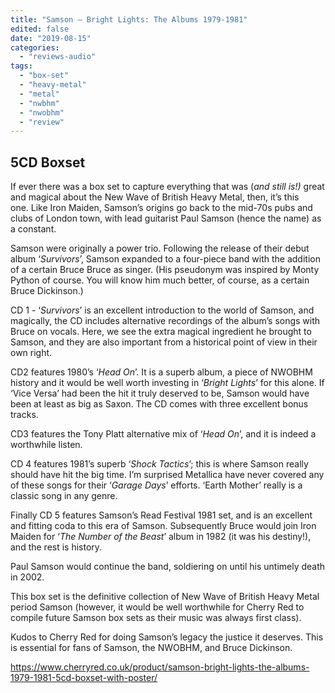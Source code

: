 ```yaml
---
title: "Samson – Bright Lights: The Albums 1979-1981"
edited: false
date: "2019-08-15"
categories:
  - "reviews-audio"
tags:
  - "box-set"
  - "heavy-metal"
  - "metal"
  - "nwbhm"
  - "nwobhm"
  - "review"
---
```


## 5CD Boxset

If ever there was a box set to capture everything that was (_and still is!)_ great and magical about the New Wave of British Heavy Metal, then, it’s this one. Like Iron Maiden, Samson’s origins go back to the mid-70s pubs and clubs of London town, with lead guitarist Paul Samson (hence the name) as a constant.

Samson were originally a power trio. Following the release of their debut album ‘_Survivors_’, Samson expanded to a four-piece band with the addition of a certain Bruce Bruce as singer. (His pseudonym was inspired by Monty Python of course. You will know him much better, of course, as a certain Bruce Dickinson.)

CD 1 - ‘_Survivors_’ is an excellent introduction to the world of Samson, and magically, the CD includes alternative recordings of the album’s songs with Bruce on vocals. Here, we see the extra magical ingredient he brought to Samson, and they are also important from a historical point of view in their own right.

CD2 features 1980’s ‘_Head On_’. It is a superb album, a piece of NWOBHM history and it would be well worth investing in ‘_Bright Lights_’ for this alone. If ‘Vice Versa’ had been the hit it truly deserved to be, Samson would have been at least as big as Saxon. The CD comes with three excellent bonus tracks.

CD3 features the Tony Platt alternative mix of ‘_Head On_’, and it is indeed a worthwhile listen.

CD 4 features 1981’s superb ‘_Shock Tactics_’; this is where Samson really should have hit the big time. I’m surprised Metallica have never covered any of these songs for their ‘_Garage Days_’ efforts. ‘Earth Mother’ really is a classic song in any genre.

Finally CD 5 features Samson’s Read Festival 1981 set, and is an excellent and fitting coda to this era of Samson. Subsequently Bruce would join Iron Maiden for ‘_The Number of the Beast_’ album in 1982 (it was his destiny!), and the rest is history.

Paul Samson would continue the band, soldiering on until his untimely death in 2002.

This box set is the definitive collection of New Wave of British Heavy Metal period Samson (however, it would be well worthwhile for Cherry Red to compile future Samson box sets as their music was always first class).

Kudos to Cherry Red for doing Samson’s legacy the justice it deserves. This is essential for fans of Samson, the NWOBHM, and Bruce Dickinson.

https://www.cherryred.co.uk/product/samson-bright-lights-the-albums-1979-1981-5cd-boxset-with-poster/
